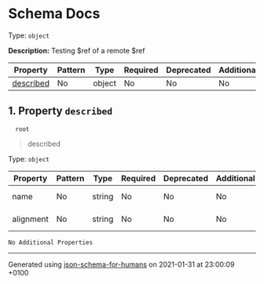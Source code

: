 # Schema Docs

Type: `object`

**Description:** Testing $ref of a remote $ref

| Property | Pattern | Type | Required | Deprecated | Additional | Description |
| -------- | ------- | ---- | -------- | ---------- | ---------- | ----------- |
| [described](#described)|No|object|No|No| No||

## <a name="described"></a> 1. Property `described`

      root
 >   described

Type: `object`

| Property | Pattern | Type | Required | Deprecated | Additional | Description |
| -------- | ------- | ---- | -------- | ---------- | ---------- | ----------- |
|name|No|string|No|No| No|a filled string|
|alignment|No|string|No|No| No|a filled string|
`No Additional Properties`

----------------------------------------------------------------------------------------------------------------------------
Generated using [json-schema-for-humans](https://github.com/coveooss/json-schema-for-humans) on 2021-01-31 at 23:00:09 +0100